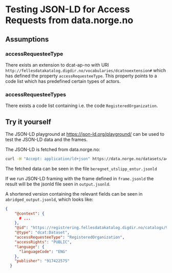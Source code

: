 # Testing JSON-LD for Access Requests from data.norge.no

## Assumptions

### accessRequesteeType

There exists an extension to dcat-ap-no with URI `http://fellesdatakatalog.digdir.no/vocabularies/dcatnoextension#` which has defined the property `accessRequesteeType`. This property points to a code list which has predefined certain types of actors.

### accessRequesteeTypes

There exists a code list containing i.e. the code `RegisteredOrganization`.

## Try it yourself

The JSON-LD playground at https://json-ld.org/playground/ can be used to test the JSON-LD data and the frames.

The JSON-LD is fetched from data.norge.no:

```bash
curl -H "Accept: application/ld+json" https://data.norge.no/datasets/a49ddd4a-8ccf-3054-8164-0bb9bfc9783c > beregnet_utslipp_entur.jsonld
```

The fetched data can be seen in the file `beregnet_utslipp_entur.jsonld`

If we run JSON-LD framing with the frame defined in `frame.jsonld` the result will be the jsonld file seen in `output.jsonld`.

A shortened version containing the relevant fields can be seen in `abridged_output.jsonld`, which looks like:

```json
{
    "@context": {
      # ...
    },
    "@id": "https://registrering.fellesdatakatalog.digdir.no/catalogs/917422575/datasets/2782049d-1c69-447c-ba64-7daf9a56b5c2",
    "@type": "dcat:Dataset",
    "accessRequesteeType": "RegisteredOrganization",
    "accessRights": "PUBLIC",
    "language": {
      "languageCode": "ENG"
    },
    "publisher": "917422575"
  }
```

